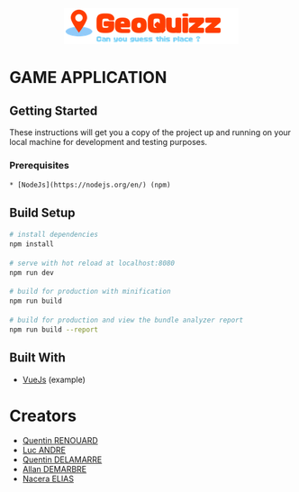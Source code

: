 <p align="center"><img src="https://raw.githubusercontent.com/lucandreiut/GeoQuizzAdmin/develop/src/assets/logo/logo.png"/></p>

# GAME APPLICATION

## Getting Started

These instructions will get you a copy of the project up and running on your local machine for development and testing purposes.

### Prerequisites
```
* [NodeJs](https://nodejs.org/en/) (npm)
```

## Build Setup

``` bash
# install dependencies
npm install

# serve with hot reload at localhost:8080
npm run dev

# build for production with minification
npm run build

# build for production and view the bundle analyzer report
npm run build --report
```

## Built With

* [VueJs](https://github.com/vuejs/vue) (example)

# Creators

* [Quentin RENOUARD](https://github.com/Quinou-kun)
* [Luc ANDRE](https://github.com/lucandreiut)
* [Quentin DELAMARRE](https://github.com/windos757)
* [Allan DEMARBRE](https://github.com/demarbre1u)
* [Nacera ELIAS](https://github.com/EliasNacera)
